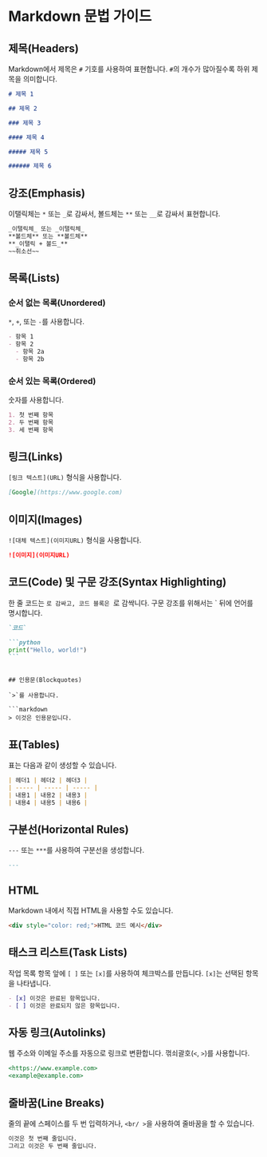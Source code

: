 # Markdown 문법 가이드

## 제목(Headers)

Markdown에서 제목은 `#` 기호를 사용하여 표현합니다. `#`의 개수가 많아질수록 하위 제목을 의미합니다.

```markdown
# 제목 1

## 제목 2

### 제목 3

#### 제목 4

##### 제목 5

###### 제목 6
```

## 강조(Emphasis)

이탤릭체는 `*` 또는 `_`로 감싸서, 볼드체는 `**` 또는 `__`로 감싸서 표현합니다.

```markdown
_이탤릭체_ 또는 _이탤릭체_
**볼드체** 또는 **볼드체**
**_이탤릭 + 볼드_**
~~취소선~~
```

## 목록(Lists)

### 순서 없는 목록(Unordered)

`*`, `+`, 또는 `-`를 사용합니다.

```markdown
- 항목 1
- 항목 2
  - 항목 2a
  - 항목 2b
```

### 순서 있는 목록(Ordered)

숫자를 사용합니다.

```markdown
1. 첫 번째 항목
2. 두 번째 항목
3. 세 번째 항목
```

## 링크(Links)

`[링크 텍스트](URL)` 형식을 사용합니다.

```markdown
[Google](https://www.google.com)
```

## 이미지(Images)

`![대체 텍스트](이미지URL)` 형식을 사용합니다.

```markdown
![이미지](이미지URL)
```

## 코드(Code) 및 구문 강조(Syntax Highlighting)

한 줄 코드는 `로 감싸고, 코드 블록은 `로 감싹니다. 구문 강조를 위해서는 ` 뒤에 언어를 명시합니다.

````markdown
`코드`

```python
print("Hello, world!")
```
````

````

## 인용문(Blockquotes)

`>`를 사용합니다.

```markdown
> 이것은 인용문입니다.
````

## 표(Tables)

표는 다음과 같이 생성할 수 있습니다.

```markdown
| 헤더1 | 헤더2 | 헤더3 |
| ----- | ----- | ----- |
| 내용1 | 내용2 | 내용3 |
| 내용4 | 내용5 | 내용6 |
```

## 구분선(Horizontal Rules)

`---` 또는 `***`를 사용하여 구분선을 생성합니다.

```markdown
---
```

## HTML

Markdown 내에서 직접 HTML을 사용할 수도 있습니다.

```html
<div style="color: red;">HTML 코드 예시</div>
```

## 태스크 리스트(Task Lists)

작업 목록 항목 앞에 `[ ]` 또는 `[x]`를 사용하여 체크박스를 만듭니다. `[x]`는 선택된 항목을 나타냅니다.

```markdown
- [x] 이것은 완료된 항목입니다.
- [ ] 이것은 완료되지 않은 항목입니다.
```

## 자동 링크(Autolinks)

웹 주소와 이메일 주소를 자동으로 링크로 변환합니다. 꺾쇠괄호(`<`, `>`)를 사용합니다.

```markdown
<https://www.example.com>
<example@example.com>
```

## 줄바꿈(Line Breaks)

줄의 끝에 스페이스를 두 번 입력하거나, `<br/ >`을 사용하여 줄바꿈을 할 수 있습니다.

```markdown
이것은 첫 번째 줄입니다.  
그리고 이것은 두 번째 줄입니다.
```
